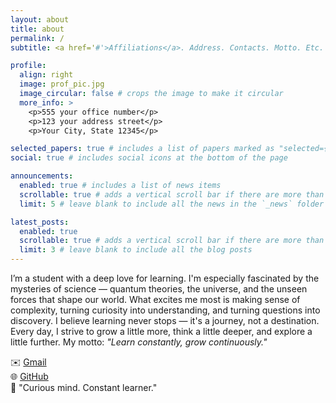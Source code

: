```yaml
---
layout: about
title: about
permalink: /
subtitle: <a href='#'>Affiliations</a>. Address. Contacts. Motto. Etc.

profile:
  align: right
  image: prof_pic.jpg
  image_circular: false # crops the image to make it circular
  more_info: >
    <p>555 your office number</p>
    <p>123 your address street</p>
    <p>Your City, State 12345</p>

selected_papers: true # includes a list of papers marked as "selected={true}"
social: true # includes social icons at the bottom of the page

announcements:
  enabled: true # includes a list of news items
  scrollable: true # adds a vertical scroll bar if there are more than 3 news items
  limit: 5 # leave blank to include all the news in the `_news` folder

latest_posts:
  enabled: true
  scrollable: true # adds a vertical scroll bar if there are more than 3 new posts items
  limit: 3 # leave blank to include all the blog posts
---
```


I’m a student with a deep love for learning. I'm especially fascinated by the mysteries of science — quantum theories, the universe, and the unseen forces that shape our world.
What excites me most is making sense of complexity, turning curiosity into understanding, and turning questions into discovery.
I believe learning never stops — it's a journey, not a destination. Every day, I strive to grow a little more, think a little deeper, and explore a little further.
My motto: *"Learn constantly, grow continuously."*

✉️ [Gmail](shihabium@gmail.com)  
🌐 [GitHub](https://github.com/shihabium)  
💬 "Curious mind. Constant learner."

